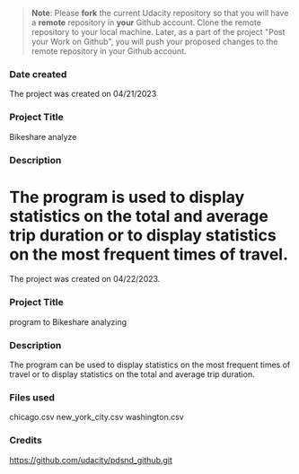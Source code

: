 >**Note**: Please **fork** the current Udacity repository so that you will have a **remote** repository in **your** Github account. Clone the remote repository to your local machine. Later, as a part of the project "Post your Work on Github", you will push your proposed changes to the remote repository in your Github account.

### Date created
The project was created on 04/21/2023

### Project Title
Bikeshare analyze

### Description
The program is used to display statistics on the total and average trip duration or to display statistics on the most frequent times of travel.
=======
The project was created on 04/22/2023.

### Project Title
program to Bikeshare analyzing

### Description
The program can be used to display statistics on the most frequent times of travel or to display statistics on the total and average trip duration.

### Files used
chicago.csv
new_york_city.csv
washington.csv


### Credits
https://github.com/udacity/pdsnd_github.git


